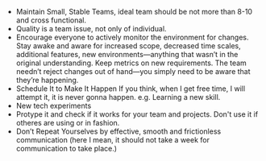 - Maintain Small, Stable Teams, ideal team should be not more than 8-10 and cross functional.
- Quality is a team issue, not only of individual.
- Encourage everyone to actively monitor the environment for changes. Stay awake and aware for increased scope, decreased time scales, additional features, new environments—anything that wasn’t in the original understanding. 
Keep metrics on new requirements. The team needn’t reject changes out of hand—you simply need to be aware that they’re happening.
- Schedule It to Make It Happen
If you think, when I get free time, I will attempt it, it is never gonna happen.
e.g. Learning a new skill.
- New tech experiments
- Protype it and check if it works for your team and projects. Don't use it if otheres are using or in fashion.
- Don’t Repeat Yourselves by effective, smooth and frictionless communication (here I mean, it should not take a week for communication to take place.)
